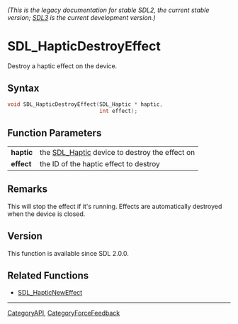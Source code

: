 ###### (This is the legacy documentation for stable SDL2, the current stable version; [SDL3](https://wiki.libsdl.org/SDL3/) is the current development version.)
# SDL_HapticDestroyEffect

Destroy a haptic effect on the device.

## Syntax

```c
void SDL_HapticDestroyEffect(SDL_Haptic * haptic,
                             int effect);

```

## Function Parameters

|                |                                                              |
| -------------- | ------------------------------------------------------------ |
| **haptic**     | the [SDL_Haptic](SDL_Haptic) device to destroy the effect on |
| **effect**     | the ID of the haptic effect to destroy                       |

## Remarks

This will stop the effect if it's running. Effects are automatically
destroyed when the device is closed.

## Version

This function is available since SDL 2.0.0.

## Related Functions

* [SDL_HapticNewEffect](SDL_HapticNewEffect)

----
[CategoryAPI](CategoryAPI), [CategoryForceFeedback](CategoryForceFeedback)


